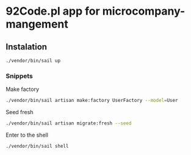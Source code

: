 # 92Code.pl app for microcompany-mangement

## Instalation

```
./vendor/bin/sail up
```

### Snippets

Make factory

```bash
./vendor/bin/sail artisan make:factory UserFactory --model=User

```

Seed fresh

```bash
./vendor/bin/sail artisan migrate:fresh --seed
```

Enter to the shell

```bash
./vendor/bin/sail shell
```
